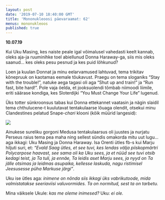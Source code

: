 ```yaml
---
layout: post
date: '2019-07-10 18:40:00 GMT'
title: 'Mononukleoosi päevaraamat: 62'
menus: mononukleoos
published: true
---
```

**10.07.19**

Kui Uku Masing, kes naiste peale igal võimalusel vahedasti keelt kannab, oleks aja-ja ruuminihke toel abiellunud Donna Haraway-ga, siis mis oleks saanud... kes oleks pesu pesnud ja kes puid lõhkunud?

Loen ja kuulan Donnat ja minu eelarvamused lahtuvad, tema trikitav kõnepruuk on kaotamas eemale tõukavust. Praegu on tema sloganiks “Stay with the trouble!”, natuke aega tagasi oli aga “Shut up and train!” ja “Run fast, bite hard!”. Pole vaja öelda, et jooksuolendi tõmbab niimoodi liimile, eriti säärase kondiga, kes Sloterdijki “You Must Change Your Life” lugenud. 

Üks totter sünkroonsus tabas kui Donna ettekannet vaatasin ja nägin slaidil tema chthulucene-t kuulutavat tentakulaarse lõuaga olendit, otsekui minu Clandestines pelatud Snape-*chari* klooni (kõik müürid langesid): 

<img src="../../../assets/images/cthulucene.JPG"> 

Ainukese sureliku gorgoni Medusa tentakulaarsus oli juustes ja nurjatu Perseus raius tema pea maha ning sellest sündis omakorda mitu uut lugu… aga ikkagi: Uku Masing ja Donna Haraway. Isa Orenti ütles fb-s kui Marju hiljuti suri, et: *“Evald Saag ütles, et see tuvi, kes lendas välja piiskopmärtri Polycarpose haavast, see sama oli ka Uku sees, ja et nüüd see tuvi otsib kedagi teist, ja Ta tuli, ja ennäe, Ta leidis aset Marju sees, ja nyyd on Ta jälle otsimas ja leidmas asupaika, kellesse laskuda, nagu ristimisel Jeesusesse püha Markuse järgi”*.

Uku ise ütles aga: *inimene on nõnda siis ikkagi üks vabrikutoode, mida valmistatakse seeriaviisi valuvormides. Ta on normitud, sest ta on tarbetu.*

Mina väiksele Ukule: *kas me oleme inimesed?*
Uku: *ei ole.*
